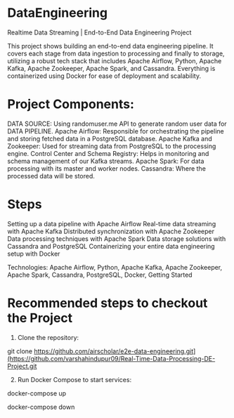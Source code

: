 # DataEngineering

Realtime Data Streaming | End-to-End Data Engineering Project

This project shows building an end-to-end data engineering pipeline. It covers each stage from data ingestion to processing and finally to storage, utilizing a robust tech stack that includes Apache Airflow, Python, Apache Kafka, Apache Zookeeper, Apache Spark, and Cassandra. Everything is containerized using Docker for ease of deployment and scalability.


# Project Components:

DATA SOURCE: Using randomuser.me API to generate random user data for DATA PIPELINE.
Apache Airflow: Responsible for orchestrating the pipeline and storing fetched data in a PostgreSQL database.
Apache Kafka and Zookeeper: Used for streaming data from PostgreSQL to the processing engine.
Control Center and Schema Registry: Helps in monitoring and schema management of our Kafka streams.
Apache Spark: For data processing with its master and worker nodes.
Cassandra: Where the processed data will be stored.

# Steps
Setting up a data pipeline with Apache Airflow
Real-time data streaming with Apache Kafka
Distributed synchronization with Apache Zookeeper
Data processing techniques with Apache Spark
Data storage solutions with Cassandra and PostgreSQL
Containerizing your entire data engineering setup with Docker

Technologies: Apache Airflow, Python, Apache Kafka, Apache Zookeeper, Apache Spark, Cassandra, PostgreSQL, Docker, Getting Started

# Recommended steps to checkout the Project

1. Clone the repository:

git clone https://github.com/airscholar/e2e-data-engineering.git](https://github.com/varshahindupur09/Real-Time-Data-Processing-DE-Project.git

2. Run Docker Compose to start services:

docker-compose up

docker-compose down

